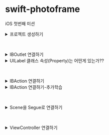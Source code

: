 # swift-photoframe
iOS 첫번째 미션

<details>
<summary>프로젝트 생성하기</summary>

## 주요 작업

- [x]  미션해결 저장소를 fork하고 clone한다.
- [x]  iOS 템플릿으로 프로젝트 생성한다.
- [x]  미션 해결하고 변경된 파일을 commit하고 원격 저장소에 push한다.
- [x]  GitHub 사이트에서 upstream 저장소에 PR 보낸다.
- [x]  PR 머지 이후 최종 버전을 로컬로 pull 가져온다.

## 학습 키워드

**Pull Request 하기 위한 과정들..**

1. Fork
2. clone, remote설정
3. branch 생성
4. 수정 작업 후 add, commit, push
5. Pull Request 생성
6. 코드리뷰, Merge Pull Reqest
7. Merge 이후 branch 삭제 및 동기화

**TabBarController :** 여러 뷰를 컨트롤러를 관리하는 컨테이너 뷰 컨트롤러

**ViewDidLoad :** 뷰의 컨트롤러가 메모리에 로드되고 난 후에 호출된다.

뷰의 로딩이 완료되었을 때, 시스템에 의해 자동으로 호출되기 때문에 초기화면을 구성하는 용도로 메서드를 주로 사용한다.

## 고민과 해결

첫 번째 Scene에 Custom Class를 ViewController지정하기
<img width="260" alt="스크린샷 2024-03-04 오후 5 04 06" src="https://github.com/joho2022/joho2022/assets/104732020/2a0f3841-bb56-4d27-9cd0-5a2cea5ff9e2">

## 결과
<img width="201" alt="스크린샷 2024-03-05 오후 12 13 33" src="https://github.com/joho2022/joho2022/assets/104732020/d189fa6c-c2ca-4561-a6a2-0508eca32d51">

## UITabBarController 와 UITabBar?
- UITabBarController
  
여러 뷰 컨트롤러를 관리하는 컨테이너 뷰 컨트롤러이다. 사용자가 탭 바의 탭을 선택하면, UITabBarController는 해당 탭에 연결된 뷰 컨트롤러의 뷰를 표시한다. ex) 사용자가 쉽게 접근할 수 있도록 하기 위해 사용한다.

- UITabBar

하나 이상의 탭 바 아이템을 표시하는 컨트롤이다. 일반적으로 하단 모서리에 위치하고, TabBar 내의 TabItem을 직접 추가, 삭제, 변경, 선택에 대한 응답을 제어하기 위해서는 delegate를 사용해야 한다.

## UITabBarController 와 UITabBar의 차이점
  UITabBarController는 탭 바 인터페이스를 가지는 컨테이너 뷰 컨트롤러이며,
  UITabBar는 단지 탭 바 UI 컴포넌트 자체를 나타내며, 탭 바 아이템의 선택과 관련된 동작은 직접 관리해야 한다.
  
  
## 관련 클래스
- UITabBarItem
탭 바에서 각 탭을 나타내는 아이템이다. 타이틀, 이미지, 선택된 이미지 등을 설정할 수 있다.

- UINavigationController
뷰 컨트롤러의 한 종류로, 네비게이션 스택 관리를 위해 사용된다.
ViewController는 계층을 이루면서 구성하고, 대표적으로 알려진 것이 NavigationController, TabBarController 이다..
 
</div>
</details>

&nbsp;

<details>
<summary>IBOutlet 연결하기</summary>

## 주요 작업

- [x]  First Scene에 있는 UILabel을 IBOutle으로 연결한다.
- [x]  연결한 아웃렛 변수에 값을 변경한다.
- [x]  firstLabel의 속성을 변경한다.

## 학습 키워드

**IBOutlet :** 스토리보드나 XIB 파일 내의 뷰와 같은 인터페이스 요소들을 코드 내의 변수나 상수에 연결할 수 있는 키워드

**Storyboard :** iOS와 macOS 앱 개발에 사용되는 시각적 도구로, Interface Builder의 일부

## 고민과 해결
<img width="260" alt="스크린샷 2024-03-05 오전 10 22 08" src="https://github.com/codesquad-members-2024/swift-photoframe/assets/104732020/dbbafe88-b152-4fcb-b275-44a6190d551f">
글자가 잘리는 현상 발생

- firstLabel.numberOfLines = 0 : 여러 줄의 텍스트를 표시할 수 있음, 현재 가로 줄을 해결해야하기 때문에 해결 안됨
- Label을 만들때 Label의 크기를 조절안해서 발생 → 크기를 조절함

## 결과
<img width="201" alt="스크린샷 2024-03-05 오후 12 13 33" src="https://github.com/joho2022/joho2022/assets/104732020/d189fa6c-c2ca-4561-a6a2-0508eca32d51">

</div>
</details>


<details>
<summary>UILabel 클래스 속성(Property)는 어떤게 있는가??</summary>

### text

레이블이 표시하는 기본 문자열, 이 속성을 통해 레이블에 표시될 텍스트를 넣을 수 있다

### **attributedText**

**NSAttributedString** 객체를 사용하여 문자열에 스타일을 적용할 수 있다.

1. example
<img width="290" alt="스크린샷 2024-03-05 오전 10 51 27" src="https://github.com/codesquad-members-2024/swift-photoframe/assets/104732020/229fdec5-8649-434e-a330-eccb35ccf35e">

```swift 
let fullText = firstLabel.text ?? ""
let attributedString = NSMutableAttributedString(string: fullText)
        
let range1 = (fullText as NSString).range(of: "KAI")
        
attributedString.addAttribute(.foregroundColor, value: UIColor.blue, range: range1)
        
let range2 = (fullText as NSString).range(of: "액자")
        
attributedString.addAttribute(.foregroundColor, value: UIColor.blue, range: range2)
firstLabel.attributedText = attributedString
```

### **textColor**

레이블 텍스트의 색상

- example
```swift
myLabel.textColor = UIColor.red

// RGB 값을 사용한 커스텀 색상
myLabel.textColor = UIColor(red: 0.1, green: 0.6, blue: 0.4, alpha: 1.0)
```

### **textAlignment**

텍스트의 수평 정렬을 결정한다.
![textAlignment](https://github.com/codesquad-members-2024/swift-photoframe/assets/104732020/8dd55150-eb03-471f-a218-c9cd3afd226e)

### **font**
```swift
// 기본 시스템 폰트 사용
firstLabel.font = UIFont.systemFont(ofSize: 40)

// 시스템 폰트 사용, 두께는 bold
firstLabel.font = UIFont.boldSystemFont(ofSize: 40)

// 시스템 폰트 사용, 두께는 semibold
firstLabel.font = UIFont.systemFont(ofSize: 40, weight: .semibold)

// 이탤릭 시스템 폰트 사용
firstLabel.font = UIFont.italicSystemFont(ofSize: 40)
```

### **lineBreakMode, lineBreakStrategy**

텍스트의 줄 바꿈 처리 방식을 결정하는 속성이다.

- **lineBreakMode**

UILabel이 여러 줄의 텍스트를 표시할 수 없을 때 줄바꿈을 결정한다.

```swift
.byWordWrapping: 단어 단위로 줄바꿈, 가장 기본적인 줄 바꿈 방식
.byCharWrapping: 문자 단위로 줄바꿈
.byClipping: 텍스트가 레이블 경계를 넘어가면 잘라낸다.
.byTruncatingHead: 텍스트의 앞부분을 생략하고 끝부분을 보여준다.
.byTruncatingTail: 텍스트의 끝부분을 생략한다.
.byTruncatingMiddle: 텍스트의 중간을 생략하고 앞뒤를 보여준다.
```

- **lineBreakStrategy**

iOS 13.0 이상에서 도입되었다. 텍스트의 줄바꿈 방식을 더 세밀하게 제어한다.
```swift
.pushOut: 가능한 한 줄바꿈을 피하여 단어들을 밀어낸다.
.hangulWordPriority: 한글 처리에 최적화된 줄바꿈을 사용한다. (주로 한글 텍스트에 적용)
.standard: 표준 줄바꿈 규칙을 사용한다.
```

### **isEnabled**

레이블이 활성화되어 있는지 여부 결정한다.

false를 설정하면 텍스트 색상이 흐려짐

## **텍스트 레이아웃**

### numberOfLines

텍스트를 표시할 최대 줄 수, 0으로 설정되면 무제한 줄을 표시할 수 있고, 텍스트의 야에 따라 높이가 조정된다

### **adjustsFontSizeToFitWidth**

속성이 true되면, 레이블의 너비에 맞춰서 텍스트 폰트크기가 자동으로 조정된다.

### **baselineAdjustment**

폰트 크기가 조정될 때 기준선의 조정방식을 결정한다.

### **minimumScaleFactor**

**adjustsFontSizeToFitWidth** 속성이 true인 경우, 텍스트 폰트 크기를 줄일 수 있는 최소 비율을 지정한다.

## 하이라이트

### highlightedTextColor

레이블의 텍스트에 적용된 강조 표시 색상

### isHighlighted

강조 표시로 레이블을 그릴지 여부를 나타내는 부울값

## 그림자

### shadowColor

텍스트의 그림자 색상

### shadowOffset

텍스트의 그림자 오프셋 (점 단위, 크기 및 방향 지정한다.)

</div>
</details>

&nbsp;

<details>
<summary>IBAction 연결하기</summary>

## 주요 작업

- [x]  IBAction을 연결하고 원하는 로직을 구현한다.
- [x]  버튼에 IBAction을 추가할 때 이벤트 종류를 학습한다.

## 학습 키워드

**IBAction : UI 요소(버튼)를 사용자가 해당 요소와 상호작용할 때 발생하는 이벤트를 코드 내의 메서드와 연결하기 위해 사용되는 키워드**

**UIButton : 사용자 상호 작용에 응답하여 사용자 지정 코드를 실행하는 컨트롤,** 

1. 사용자가 버튼을 탭할 때 특정 작업을 수행
2. 다양한 스타일 지원 (텍스트, 이미지), 
3. 상태에 따른 변화: **UIButton**은 다양한 상태(**normal**, **highlighted**, **disabled** 등)를 가진다.

## 고민과 해결

### IBOutlet 변수명 변경하는 법

마우스 우측클릭 → Refactor → Rename : @IBOutlet변수의 이름을 스토리보드와 연동을 유지한 채 변경 가능함

### IBAction 삭제 시 주의할 점

1. 코드 내 IBAction을 지워도 완벽하게 삭제되지 않음
2. IBAction을 연결한 객체를 클릭한 뒤 확인해보면 남아있는 action의 x를 눌러줘야 완벽하게 삭제가 된다.
<img width="644" alt="스크린샷 2024-03-05 오후 2 36 28" src="https://github.com/codesquad-members-2024/swift-photoframe/assets/104732020/d5a5a6d0-ed19-4088-9af4-c6ee205865f1">

    

## 결과

### Before

<img width="417" alt="스크린샷 2024-03-05 오후 2 39 05" src="https://github.com/codesquad-members-2024/swift-photoframe/assets/104732020/e864dbdb-0a81-4553-9759-41b3736be072">

### After
<img width="417" alt="스크린샷 2024-03-05 오후 2 39 13" src="https://github.com/codesquad-members-2024/swift-photoframe/assets/104732020/a6a44dd5-4487-4701-ab30-b0027f03d276">

</div>
</details>

<details>
<summary>IBAction 연결하기-추가학습</summary>

### IBAction과 IBOutlet 연결 구조

앱 실행 중 사용자의 UI 요소와의 상호 작용은 

**IBAction** 메서드를 통해 뷰에서 컨트롤러에 입력/변화를 준다.

**IBOutlet**을 통한 연결로 컨트롤러가 뷰에서 UI 요소의 상태를 업데이트한다.

### IBAction 이벤트 종류

### Did End On Exit

사용자가 텍스트 필드에서 편집을 마치고, Return 키, Done 키 등을 눌러 텍스트 필드의 편집을 종료할 때 발생

- 사용자가 로그인 폼에서 비밀번호 입력 후 Return 키를 눌러 로그인을 시도할 때 처리

### Editing Changed

텍스트 필드의 내용이 변경될 때마다 발생

사용자가 입력하는 동안 검색 결과를 필터링하거나 입력값을 검증 체크할 때 사용

### Editing Did Begin

사용자가 텍스트 필드에 터치하여 편집을 시작할 때 발생

텍스트 필드 선택 시 관련된 도움말이나 힌트를 표시할 때 사용

### Editing Did End

사용자가 텍스트 필드의 편집을 종료할 때 발생

편집이 끝난 후 입력 데이터의 검증, 텍스트 필드의 스타일을 변경할 때 사용

## **위에 4가지는 UITextField에서 사용자의 입력과 상호작용을 감지하고 처리하기 위해 사용**

### Primary Action Triggered

iOS 14이상에서 UIControlEvents에 추가된 새로운 이벤트 유형이다.

버튼을 연속해서 빠르게 여러 번 탭할 때 발생, 주로 사용자가 같은 버튼을 반복해서 누를 필요가 있을 때 사용. (숫자를 증가시키거나 감소시키는 Stepper ****컨트롤에 사용,

- **Touch Down** 이벤트가 처음 탭할 때 발생하는 반면,
- **Touch Down Repeat**은 그 이후 연속된 탭에서 발생하는 이벤트

### Touch Cancel

현재 터치가 취소되었을 때 발생 (전화나 텍스트 메시지 알림 등으로 인해 앱이 중단될 때 발생)

### Touch Down

사용자가 버튼 내부 어디에서든 터치를 시작할 때 발생

### Touch Down Repeat

사용자가 컨트롤을 길게 누르고 있을 때, **touchDown** 이벤트에 이어서 발생

### Touch Drag Enter

사용자가 버튼 외부에서 터치를 시작하고, 드래그하여 버튼 내부로 들어올 때 발생

### Touch Drag Exit

사용자가 버튼 내부에서 터치를 시작하고, 드래그하여 버튼 외부로 나갈 때 발생

### Touch Drag Outside

사용자가 버튼 내부에서 터치를 시작하고, 손가락을 들지 않은 채로 버튼 외부로 드래그할 때 발생

### Touch Up Outside

사용자가 버튼 내부에서 터치를 시작했지만, 버튼 외부에서 손가락을 떼었을 때 발생

### **valueChanged**

슬라이더, 스위치, 세그먼트 컨트롤과 같이 값이 변경될 때 발생하는 이벤트, 버튼에는 직접적으로 적용되지 않고, UIControl을 상속받은 다른 컨트롤에서 사용한다.

## 버튼에 액션을 여러개 추가할 수 있을까? ✅

<img width="300" alt="스크린샷_2024-03-05_오후_3 27 08" src="https://github.com/codesquad-members-2024/swift-photoframe/assets/104732020/2898a242-8c50-44ce-9092-778e1e62ec3a">

## 여러 버튼을 동시에 하나의 액션에 연결할 수 있을까?✅
<img width="670" alt="스크린샷 2024-03-05 오후 4 07 11" src="https://github.com/codesquad-members-2024/swift-photoframe/assets/104732020/9464c3ad-1d72-4eca-a9e3-73f351a373ce">

</div>
</details>

&nbsp;

<details>
<summary>Scene을 Segue로 연결하기</summary>

## 주요 작업

- [x]  새로운 Scene을 추가하고, Segue로 연결하기
- [x]  Segue에 액션에 있는 여러 항목들의 효과를 비교하며 학습하기

## 학습 키워드

<img width="521" alt="UIStructure" src="https://github.com/codesquad-members-2024/be-chess/assets/104732020/aa9eb0d3-1c8e-47ac-b42e-29249253a830">

### UIScreen

물리적인 화면의 속성을 나타낸다.

iOS 디바이스는 하나이상의 화면을 가질 수 있고, 기본 디스플레이와 외부 디스플레이처럼 각 화면은 UIScreen 객체로 표현된다.

### UIWindowScene

iOS13부터 도입되어 앱의 UI 인스턴스를 나타낸다.

하나의 앱이 여러개의 UIWindowScene을 가질 수 있따.

### UIWindow

앱의 콘텐츠를 담는 컨테이너,

하나 이상의 UIView를 포함한다. 사용자 인터페이스의 배경을 제공한다.

### UIView

화면에 표시되는 모든 시각적 요소의 기본 클래스

버튼, 텍스트 라벨, 이미지 등등.. 모든 UI컴포넌트는 UIView를 상속받아 구현된다.

**Scene :** 앱의 특정 화면 또는 뷰 컨트롤러의 인스턴스를 시각적으로 표현한다. 즉 사용자 인터페이스의 구조를 시각적으로 구성한 것

**Segue :** 뷰 컨트롤러 간의 화면전환

## 고민과 해결

## Segue에 액션에 있는 여러 항목들은 어떤 효과가 있는가?

### 모달

사용자에게 일시적으로 집중을 요구하는 컨텐츠를 표시할 때 사용한다.

### show(push)

UINavigationController에서 사용된다. 목적지 뷰 컨트롤러가 네비게이션 스택에 푸시된다.

네비게이션 바가 있을 경우, 자동으로 ‘뒤로’버튼이 제공되어 이전화면으로 돌아갈 수 있다.

→ 현재는 NavigationController가 아니기 때문에 모달형식으로 표시된다.

### show Detail

원래 화면을 Master, 새 화면을 Detail로 표시한다.

→ 아이폰에서는 똑같아 보이지만 아이패드에서는 화면이 둘로 분할돼서 보이게 된다.

### Present Modally

모달형식으로 표시된다. 원래화면은 새화면 뒤에 존재한다.

### Popover Presentation

아이패드에서 팝업창을 띄운다.

→ 아이폰에서는 show Detail처럼 의미가 없다.

## 결과
<img width="558" alt="스크린샷 2024-03-06 오후 12 54 38" src="https://github.com/codesquad-members-2024/be-chess/assets/104732020/99a8ab46-aaa0-48b9-9876-9a9b82842ff6">

</div>
</details>

&nbsp;

<details>
<summary>ViewController 연결하기</summary>

## 🎯주요 작업

- [x]  ViewController 역할과 동작 방식 학습
- [x]  ViewController 콜백  함수 역할과 실행순서 학습
- [x]  ViewController와 Scene 연결
- [x]  Segue를 제거하고 다음 화면을 보여줄 때 코드구현

## 📚학습 키워드
![다운로드](https://github.com/codesquad-members-2024/swift-photoframe/assets/104732020/1bcc76a9-1b97-4a77-8049-4db1cd47adc1)

### View LifeCycle : 뷰 컨트롤러의 생성부터 소멸까지의 생명주기

### loadView()

뷰 컨트롤러가 관리하는 뷰가 로드되는 단계, 직접 호출하는 경우는 거의 없다

### viewDidLoad()

뷰의 로딩이 완료된 후 호출된다. 뷰의 초기 설정을 구성하는데 사용,

이 시점에 뷰의 계층구조가 메모리에 로드되었지만, 아직 화면에 나타나지 않은 상태

### viewWillAppear

뷰 컨트롤러의 뷰가 뷰 계층에 추가되고 화면에 보이기 직전에 호출한다.

뷰의 크기 조정, 데이터 새로고침 등이 이루어질 수 있다.

### viewDidAppear

뷰 컨트롤러의 뷰가 뷰 계층에 추가되어 화면에 나타난 직후 호출된다.

애니메이션을 시작하거나, 뷰가 나타난 후 필요한 작업을 수행할 때 사용

### viewWillDisappear

뷰 컨트롤러의 뷰가 뷰 계층에서 사라지기 직전에 호출된다.

이 시점에서 작업을 정리하거나, 키보드를 숨기는 등의 작업을 수행할 때 사용

### viewDidDisappear

뷰 컨트롤러의 뷰가 뷰 계층에서 사라지고 화면에서 사라진 직후 호출된다.

### ViewController : iOS 앱에서 화면의 기본단위의 “뷰”를 관리하는 역할

UIKit프레임워크의 중심적인 역할을 하는 클래스 중 하나,

사용자 인터페이스의 화면을 담당,

즉, UIViewController는 하나 이상의 뷰(UIView 객체)를 관리하며, 이 뷰들은 사용자와의 상호작용을 처리하고 데이터를 표시

## 💻결과
![step5](https://github.com/codesquad-members-2024/swift-photoframe/assets/104732020/5d36290c-a85f-4edc-88d4-a85164da2634)
<img width="702" alt="스크린샷 2024-03-07 오전 7 29 28" src="https://github.com/codesquad-members-2024/swift-photoframe/assets/104732020/7e1be3e0-9760-4e4c-b063-c45ba203dc12">

## 📚추가학습

## 뷰 컨트롤러와 관련된…

### viewController 역할

- 뷰 계층 관리한다
- 뷰를 관리하면서 필요한 데이터 사이 매개체이다
- 화면 전체의 사용자 상호작용과 리소스를 관리한다
- 화면 사이즈, 회전에 대해 대응한다.

root view controller는 화면을 가득 채우는 것!!!!!!!

### MVC (Model View Controller)

디자인 패턴, 애플리케이션을 세 가지 구성요소로 나눠 관리한다.

- Model : 데이터와 비즈니스 담당
- View : 사용자 인터페이스 담당
- Controller : 모델과 뷰 사이의 상호작용 - ViewController는 여기에 담당

### Scene

메뉴, 게임 플레이, 점수 화면처럼 사용자에게 보여지는 하나의 화면

## UIScene

iOS13에 도입됨. Scene의 생명주기를 관리하는 클래스라고 생각, UIScene을 사용함으로

앱은 여러개의 독립적인 Scene을 사용할 수 있음
![b8139742d00d42ac54ef57499fb91db1](https://github.com/codesquad-members-2024/swift-photoframe/assets/104732020/2a666d45-8f37-4d85-bd10-de6c6995e2be)

ex ) iPadOS의 Split View와 같은 고급 멀티태스킹 기능

### UIWindowScene

UIScene의 서브클래스

하나의 앱이 여러개의 UIWindowScene을 가질 수 있다. 그리고 하나 이상의 윈도우(Window)를 관리하는 데 특화된 클래스

멀티 윈도우 환경에서 각 윈도우의 생명 주기와 관련된 이벤트를 처리

### Window

보통 아무 그려지는 것이 없고, 검정색 바탕, 그위에 rootViewController가 윈도우를 가득채우는 역할

## System View Controllers

애플은 View Controller를 자주 사용하라고 권장한다

이때, 개발자가 자주 사용하는 표준 사용자 인터페이스를 쉽게 구현할 수 있도록, 일관된 사용자 경험을 제공하기 위해 iOS 시스템에 의해 사전에 디자인되고 구현된 컨트롤러이다.

## Segue를 제거하고 다음 화면을 보여줄 때 코드로 보여주는 방법.. 3가지가 있음

1. ViewController의 view 바꿔치기
    1. ViewController의 view를 바꿔치는 방법은 메모리 overflow 위험이 있기 때문에 좋은 방법이 아니다.
2. ViewController가 다른 ViewController를 호출(present)
<img width="857" alt="스크린샷 2024-03-07 오후 1 17 56" src="https://github.com/codesquad-members-2024/swift-photoframe/assets/104732020/b6c368fe-6edc-4faf-b4ac-880ccdf40939">

3. NavigationViewController 사용하여 화면 전환(push)

</div>
</details>
